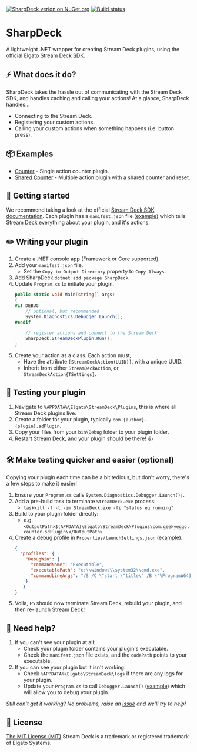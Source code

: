 [![SharpDeck verion on NuGet.org](https://img.shields.io/nuget/v/SharpDeck.svg)](https://www.nuget.org/packages/SharpDeck/) [![Build status](https://github.com/GeekyEggo/SharpDeck/workflows/build/badge.svg)](https://github.com/GeekyEggo/SharpDeck/actions?query=workflow%3Abuild)

# SharpDeck

A lightweight .NET wrapper for creating Stream Deck plugins, using the official Elgato Stream Deck [SDK](https://developer.elgato.com/documentation/stream-deck/sdk/overview).

## ⚡ What does it do?

SharpDeck takes the hassle out of communicating with the Stream Deck SDK, and handles caching and calling your actions! At a glance, SharpDeck handles...

* Connecting to the Stream Deck.
* Registering your custom actions.
* Calling your custom actions when something happens (i.e. button press).

## :package: Examples

* [Counter](/examples/Counter) - Single action counter plugin.
* [Shared Counter](/examples/SharedCounter) - Multiple action plugin with a shared counter and reset.

## :page_facing_up: Getting started

We recommend taking a look at the official [Stream Deck SDK documentation](https://developer.elgato.com/documentation/stream-deck/sdk/overview/). Each plugin has a `manifest.json` file ([example](/examples/SharedCounter/manifest.json)) which tells Stream Deck everything about your plugin, and it's actions.

## :pencil2: Writing your plugin

1. Create a .NET console app (Framework or Core supported).
1. Add your `manifest.json` file.
   * Set the `Copy to Output Directory` property to `Copy Always`.
1. Add SharpDeck `dotnet add package SharpDeck`.
1. Update `Program.cs` to initiate your plugin.
   ```csharp
   public static void Main(string[] args)
   {
   #if DEBUG
       // optional, but recommended
       System.Diagnostics.Debugger.Launch(); 
   #endif
       
       // register actions and connect to the Stream Deck
       SharpDeck.StreamDeckPlugin.Run();
   }
   ```
1. Create your action as a class. Each action must,
   * Have the attribute `[StreamDeckAction(UUID)]`, with a unique UUID.
   * Inherit from either `StreamDeckAction`, or `StreamDeckAction{TSettings}`.

## :construction: Testing your plugin

1. Navigate to `%APPDATA%\Elgato\StreamDeck\Plugins`, this is where all Stream Deck plugins live.
1. Create a folder for your plugin, typically `com.{author}.{plugin}.sdPlugin`.
1. Copy your files from your `bin\Debug` folder to your plugin folder.
1. Restart Stream Deck, and your plugin should be there! :thumbsup:

## :hammer_and_wrench: Make testing quicker and easier (optional)

Copying your plugin each time can be a bit tedious, but don't worry, there's a few steps to make it easier!

1. Ensure your `Program.cs` calls `System.Diagnostics.Debugger.Launch();`.
1. Add a pre-build task to terminate `StreamDeck.exe` process:
   * `taskkill -f -t -im StreamDeck.exe -fi "status eq running"`
1. Build to your plugin folder directly:
   * e.g. `<OutputPath>$(APPDATA)\Elgato\StreamDeck\Plugins\com.geekyeggo.counter.sdPlugin\</OutputPath>`
1. Create a debug profile in `Properties/launchSettings.json` ([example](/examples/Counter/Properties/launchSettings.json)).
   ```json
   {
     "profiles": {
       "DebugWin": {
         "commandName": "Executable",
         "executablePath": "c:\\windows\\system32\\cmd.exe",
         "commandLineArgs": "/S /C \"start \"title\" /B \"%ProgramW6432%\\Elgato\\StreamDeck\\StreamDeck exe\" \""
       }
      }
   }
   ```
1. Voila, `F5` should now terminate Stream Deck, rebuild your plugin, and then re-launch Stream Deck!


## :rotating_light: Need help?

1. If you can't see your plugin at all:
   * Check your plugin folder contains your plugin's executable. 
   * Check the `manifest.json` file exists, and the `codePath` points to your executable.
1. If you can see your plugin but it isn't working:
   * Check `%APPDATA%\Elgato\StreamDeck\logs` if there are any logs for your plugin.
   * Update your `Program.cs` to call `Debugger.Launch()` ([example](/examples/SharedCounter/Program.cs)) which will allow you to debug your plugin.

*Still can't get it working? No problems, raise an [issue](https://github.com/GeekyEggo/SharpDeck/issues) and we'll try to help!*

## :page_with_curl: License

[The MIT License (MIT)](LICENSE.md)
Stream Deck is a trademark or registered trademark of Elgato Systems.
